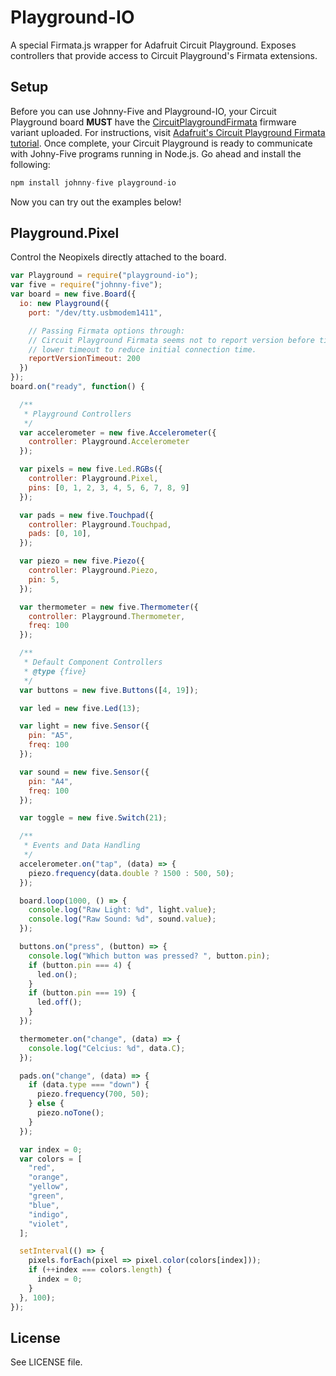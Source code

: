 # Playground-IO

A special Firmata.js wrapper for Adafruit Circuit Playground. Exposes controllers that provide access to Circuit Playground's Firmata extensions. 

## Setup

Before you can use Johnny-Five and Playground-IO, your Circuit Playground board **MUST** have the [CircuitPlaygroundFirmata](https://learn.adafruit.com/circuit-playground-firmata/firmata-sketch) firmware variant uploaded. For instructions, visit [Adafruit's Circuit Playground Firmata tutorial](https://learn.adafruit.com/circuit-playground-firmata/firmata-sketch). Once complete, your Circuit Playground is ready to communicate with Johny-Five programs running in Node.js. Go ahead and install the following: 

```js
npm install johnny-five playground-io
```

Now you can try out the examples below!


## Playground.Pixel

Control the Neopixels directly attached to the board. 

```js
var Playground = require("playground-io");
var five = require("johnny-five");
var board = new five.Board({
  io: new Playground({
    port: "/dev/tty.usbmodem1411",

    // Passing Firmata options through:
    // Circuit Playground Firmata seems not to report version before timeout,
    // lower timeout to reduce initial connection time.
    reportVersionTimeout: 200
  })
});
board.on("ready", function() {

  /**
   * Playground Controllers
   */
  var accelerometer = new five.Accelerometer({
    controller: Playground.Accelerometer
  });

  var pixels = new five.Led.RGBs({
    controller: Playground.Pixel,
    pins: [0, 1, 2, 3, 4, 5, 6, 7, 8, 9]
  });

  var pads = new five.Touchpad({
    controller: Playground.Touchpad,
    pads: [0, 10],
  });

  var piezo = new five.Piezo({
    controller: Playground.Piezo,
    pin: 5,
  });

  var thermometer = new five.Thermometer({
    controller: Playground.Thermometer,
    freq: 100
  });

  /**
   * Default Component Controllers
   * @type {five}
   */
  var buttons = new five.Buttons([4, 19]);

  var led = new five.Led(13);

  var light = new five.Sensor({
    pin: "A5",
    freq: 100
  });

  var sound = new five.Sensor({
    pin: "A4",
    freq: 100
  });

  var toggle = new five.Switch(21);

  /**
   * Events and Data Handling
   */
  accelerometer.on("tap", (data) => {
    piezo.frequency(data.double ? 1500 : 500, 50);
  });

  board.loop(1000, () => {
    console.log("Raw Light: %d", light.value);
    console.log("Raw Sound: %d", sound.value);
  });

  buttons.on("press", (button) => {
    console.log("Which button was pressed? ", button.pin);
    if (button.pin === 4) {
      led.on();
    }
    if (button.pin === 19) {
      led.off();
    }
  });

  thermometer.on("change", (data) => {
    console.log("Celcius: %d", data.C);
  });

  pads.on("change", (data) => {
    if (data.type === "down") {
      piezo.frequency(700, 50);
    } else {
      piezo.noTone();
    }
  });

  var index = 0;
  var colors = [
    "red",
    "orange",
    "yellow",
    "green",
    "blue",
    "indigo",
    "violet",
  ];

  setInterval(() => {
    pixels.forEach(pixel => pixel.color(colors[index]));
    if (++index === colors.length) {
      index = 0;
    }
  }, 100);
});

```


## License

See LICENSE file.
